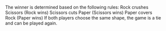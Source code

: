 The winner is determined based on the following rules:
Rock crushes Scissors (Rock wins)
Scissors cuts Paper (Scissors wins)
Paper covers Rock (Paper wins)
If both players choose the same shape, the game is a tie and can be played again.
